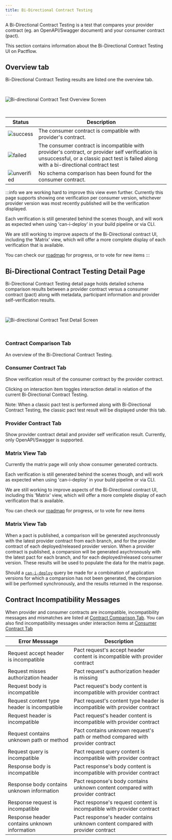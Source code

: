 ```yaml
---
title: Bi-Directional Contract Testing
---
```


A Bi-Directional Contract Testing is a test that compares your provider contract (eg. an OpenAPI/Swagger document) and your consumer contract (pact).

This section contains information about the Bi-Directional Contract Testing UI on Pactflow.

## Overview tab

Bi-Directional Contract Testing results are listed one the overview tab.

&nbsp;

![Bi-directional Contract Test Overview Screen](/ui/bdct-overview.png)

&nbsp;

<div class="status-table">

| Status | Description |
|-------------|-------------|
| ![success](/ui/success.png) | The consumer contract is compatible with provider's contract.|
| ![failed](/ui/failed.png) | The consumer contract is incompatible with provider's contract, or provider self verification is unsuccessful, or a classic pact test is failed along with a bi-directional contract test|
| ![unverified](/ui/unverified.png) | No schema comparison has been found for the consumer contract. |

</div>


:::info we are working hard to improve this view even further.
Currently this page supports showing one verification per consumer version, whichever provider version was most recently published will be the verification displayed.

Each verification is still generated behind the scenes though, and will work as expected when using 'can-i-deploy' in your build pipeline or via CLI.

We are still working to improve aspects of the Bi-Directional contract UI, including the 'Matrix' view, which will offer a more complete display of each verification that is available.

You can check our [roadmap](https://github.com/pactflow/roadmap/projects/1) for progress, or to vote for new items
:::

## Bi-Directional Contract Testing Detail Page

Bi-Directional Contract Testing detail page holds detailed schema comparison results between a provider contract versus a consumer contract (pact) along with metadata, participant information and provider self-verification results.

&nbsp;

![Bi-directional Contract Test Detail Screen](/ui/bdct-cross-comparison.png)

&nbsp;

### Contract Comparison Tab

An overview of the Bi-Directional Contract Testing.

### Consumer Contract Tab

Show verification result of the consumer contract by the provider contract.

Clicking on interaction item toggles interaction detail in relation of the current Bi-Directional Contract Testing.

Note: When a classic pact test is performed along with Bi-Directional Contract Testing, the classic pact test result will be displayed under this tab.

### Provider Contract Tab

Show provider contract detail and provider self verification result. Currently, only OpenAPI/Swagger is supported. 
### Matrix View Tab

Currently the matrix page will only show consumer generated contracts.

Each verification is still generated behind the scenes though, and will work as expected when using 'can-i-deploy' in your build pipeline or via CLI.

We are still working to improve aspects of the Bi-Directional contract UI, including this 'Matrix' view, which will offer a more complete display of each verification that is available.

You can check our [roadmap](https://github.com/pactflow/roadmap/projects/1) for progress, or to vote for new items

### Matrix View Tab

When a pact is published, a comparison will be generated asychronously with the latest provider contract from each branch, and for the provider contract of each deployed/released provider version. When a provider contract is published, a comparsion will be generated asychronously with the latest pact for each branch, and for each deployed/released consumer version. These results will be used to populate the data for the matrix page.

Should a [`can-i-deploy`](https://docs.pact.io/pact_broker/can_i_deploy) query be made for a combination of application versions for which a comparsion has not been generated, the comparsion will be performed synchronously, and the results returned in the response.

## Contract Incompatibility Messages

When provider and consumer contracts are incompatible, incompatibility messages and mismatches are listed at [Contract Comparison Tab](#contract-comparison-tab). You can also find incompatibility messages under interaction items at [Consumer Contract Tab](#consumer-contract-tab)

| Error Messsage | Description |
| ---------- | ----------- |
| Request accept header is incompatible | Pact request's accept header content is incompatible with provider contract |
| Request misses authorization header | Pact request's authorization header is missing |
| Request body is incompatible | Pact request's body content is incompatible with provider contract |
| Request content type header is incompatible | Pact request's content type header is incompatible with provider contract |
| Request header is incompatible | Pact request's header content is incompatible with provider contract|
| Request contains unknown path or method | Pact contains unknown request's path or method compared with provider contract |
| Request query is incompatible | Pact request query content is incompatible with provider contract |
| Response body is incompatible | Pact response's body content is incompatible with provider contract |
| Response body contains unknown information | Pact response's body contains unknown content compared with provider contract|
| Response request is incompatible | Pact response's request content is incompatible with provider contract|
| Response header contains unknown information | Pact response's header contains unknown content compared with provider contract |